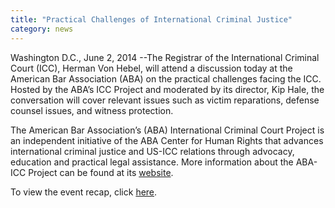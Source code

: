 ```yaml
---
title: "Practical Challenges of International Criminal Justice"
category: news
---
```

Washington D.C., June 2, 2014 --The Registrar of the International Criminal Court (ICC), Herman Von Hebel, will attend a discussion today at the American Bar Association (ABA) on the practical challenges facing the ICC. Hosted by the ABA’s ICC Project and moderated by its director, Kip Hale, the conversation will cover relevant issues such as victim reparations, defense counsel issues, and witness protection. 

The American Bar Association’s (ABA) International Criminal Court Project is an independent initiative of the ABA Center for Human Rights that advances international criminal justice and US-ICC relations through advocacy, education and practical legal assistance. More information about the ABA-ICC Project can be found at its [website](https://www.aba-icc.org/). 

To view the event recap, click [here](http://www.international-criminal-justice-today.org/event/2014/06/02/practical-challenges-icc/).
